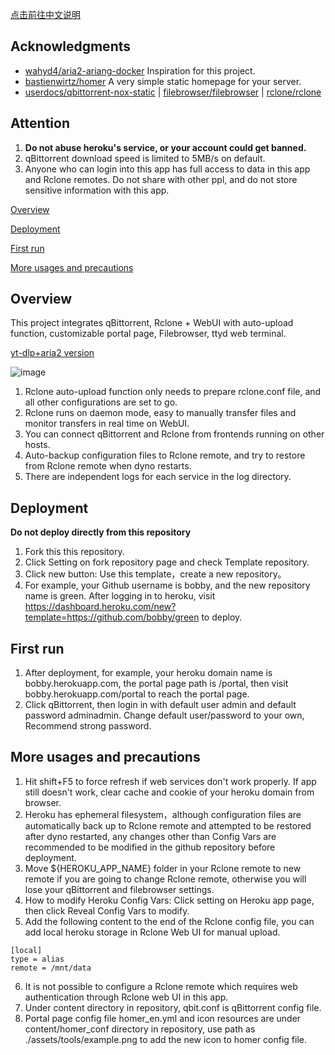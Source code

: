[点击前往中文说明](https://github.com/wy580477/QTR-Heroku/blob/main/README_chs.md)

## Acknowledgments

- [wahyd4/aria2-ariang-docker](https://github.com/wahyd4/aria2-ariang-docker)  Inspiration for this project.
- [bastienwirtz/homer](https://github.com/bastienwirtz/homer)  A very simple static homepage for your server.
- [userdocs/qbittorrent-nox-static](https://github.com/userdocs/qbittorrent-nox-static) | [filebrowser/filebrowser](https://github.com/filebrowser/filebrowser) | [rclone/rclone](https://github.com/rclone/rclone)

## Attention

 1. **Do not abuse heroku's service, or your account could get banned.**
 2. qBittorrent download speed is limited to 5MB/s on default.
 3. Anyone who can login into this app has full access to data in this app and Rclone remotes. Do not share with other ppl, and do not store sensitive information with this app.

[Overview](#Overview)

[Deployment](#Deployment)

[First run](#first)  

[More usages and precautions](#more)  

## <a id="Overview"></a>Overview

This project integrates qBittorrent, Rclone + WebUI with auto-upload function, customizable portal page, Filebrowser, ttyd web terminal.

[yt-dlp+aria2 version](https://github.com/wy580477/Heroku-All-In-One-APP)

![image](https://user-images.githubusercontent.com/98247050/167557483-da363e35-9524-40a3-9eb8-212d36af517c.png)

 1. Rclone auto-upload function only needs to prepare rclone.conf file, and all other configurations are set to go.
 2. Rclone runs on daemon mode, easy to manually transfer files and monitor transfers in real time on WebUI.
 3. You can connect qBittorrent and Rclone from frontends running on other hosts.
 4. Auto-backup configuration files to Rclone remote, and try to restore from Rclone remote when dyno restarts.
 5. There are independent logs for each service in the log directory.

## <a id="Deployment"></a>Deployment

 **Do not deploy directly from this repository**  

 1. Fork this this repository.
 2. Click Setting on fork repository page and check Template repository.
 3. Click new button: Use this template，create a new repository。
 4. For example, your Github username is bobby, and the new repository name is green. After logging in to heroku, visit <https://dashboard.heroku.com/new?template=https://github.com/bobby/green> to deploy.

## <a id="first"></a>First run

 1. After deployment, for example, your heroku domain name is bobby.herokuapp.com, the portal page path is /portal, then visit bobby.herokuapp.com/portal to reach the portal page.
 2. Click qBittorrent, then login in with default user admin and default password adminadmin. Change default user/password to your own, Recommend strong password.

## <a id="more"></a>More usages and precautions

 1. Hit shift+F5 to force refresh if web services don't work properly. If app still doesn't work, clear cache and cookie of your heroku domain from browser.
 2. Heroku has ephemeral filesystem，although configuration files are automatically back up to Rclone remote and attempted to be restored after dyno restarted, any changes other than Config Vars are recommended to be modified in the github repository before deployment.
 3. Move ${HEROKU_APP_NAME} folder in your Rclone remote to new remote if you are going to change Rclone remote, otherwise you will lose your qBittorrent and filebrowser settings.
 4. How to modify Heroku Config Vars: Click setting on Heroku app page, then click Reveal Config Vars to modify.
 5. Add the following content to the end of the Rclone config file, you can add local heroku storage in Rclone Web UI for manual upload.

```
[local]
type = alias
remote = /mnt/data
```

 6. It is not possible to configure a Rclone remote which requires web authentication through Rclone web UI in this app.
 7. Under content directory in repository, qbit.conf is qBittorrent config file.
 8. Portal page config file homer_en.yml and icon resources are under content/homer_conf directory in repository, use path as ./assets/tools/example.png to add the new icon to homer config file.
